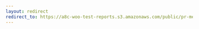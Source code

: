 ```yaml
---
layout: redirect
redirect_to: https://a8c-woo-test-reports.s3.amazonaws.com/public/pr-merge/43767/api/index.html
---
```

